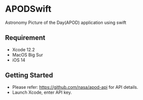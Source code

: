 # APODSwift

Astronomy Picture of the Day(APOD) application using swift 


## Requirement

* Xcode 12.2
* MacOS Big Sur
* iOS 14

## Getting Started
* Please refer: https://github.com/nasa/apod-api for API details.
* Launch Xcode, enter API key.
